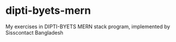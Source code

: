 # dipti-byets-mern
My exercises in DIPTI-BYETS MERN stack program, implemented by Sisscontact Bangladesh
